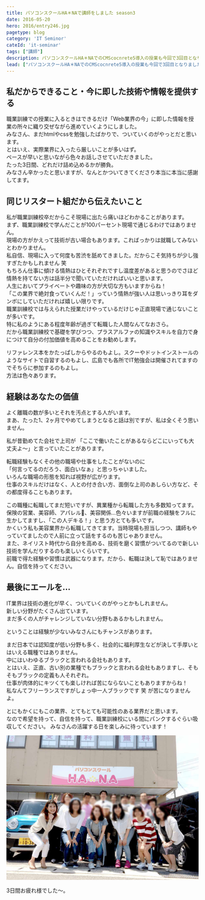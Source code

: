 ```yaml
---
title: パソコンスクールHA＊NAで講師をしました season3
date: 2016-05-20
hero: 2016/entry246.jpg
pagetype: blog
category: 'IT Seminor'
cateId: 'it-seminar'
tags: ["講師"]
description: パソコンスクールHA＊NAでのCMScocnrete5導入の授業も今回で3回目となりました。昨日3日間の授業を終え想ったこと、感じた事をまとめます。
lead: ["パソコンスクールHA＊NAでのCMScocnrete5導入の授業も今回で3回目となりました。昨日3日間の授業を終え想ったこと、感じた事をまとめます。"]
---
```

## 私だからできること・今に即した技術や情報を提供する
職業訓練での授業に入るときはできるだけ「Web業界の今」に即した情報を授業の所々に織り交ぜながら進めていくようにしました。<br>
みなさん、まだhtmlやcssを勉強したばかりで、ついていくのがやっとだと思います。<br>
とはいえ、実際業界に入ったら厳しいことが多いはず。<br>
ペースが早いと思いながら色々お話しさせていただきました。<br>
たった3日間、どれだけ詰め込めるかが勝負。<br>
みなさん辛かったと思いますが、なんとかついてきてくださり本当に本当に感謝してます。<br>

## 同じリスタート組だから伝えたいこと
私が職業訓練校卒だからこそ現場に出たら痛いほどわかることがあります。<br>
まず、職業訓練校で学んだことが100パーセント現場で通じるわけではありません。<br>
現場の方がかえって技術が古い場合もあります。こればっかりは就職してみないとわかりません。<br>
私自信、現場に入って何度も苦渋を舐めてきました。だからこそ気持ちが少し強すぎたかもしれません 笑<br>
もちろん仕事に傾ける情熱はひとそれぞれですし温度差があると思うのでさほど情熱を持てない方は話半分で聞いていただければいいと思います。<br>
人生においてプライベートや趣味の方が大切な方もいますからね！<br>
「この業界で絶対食っていくんだ！」っていう情熱が強い人は思いっきり耳をダンボにしていただければ嬉しい限りです。<br>
職業訓練校では与えられた授業だけやっているだけじゃ正直現場で通じないことが多いです。<br>
特に私のようにある程度年齢が過ぎて転職した人間なんてなおさら。<br>
だから職業訓練校で基礎を学びつつ、プラスアルファの知識やスキルを自力で身につけて自分の付加価値を高めることをお勧めします。<br>

リファレンス本をかたっぱしからやるのもよし。スクーやドットインストールのようなサイトで自習するのもよし、広島でも各所でIT勉強会は開催されてますのでそちらに参加するのもよし。<br>
方法は色々あります。

## 経験はあなたの価値
よく離職の数が多いとそれを汚点とする人がいます。<br>
まあ、たった1、2ヶ月でやめてしまうとなると話は別ですが、私は全くそう思いません。<br>

私が昔勤めてた会社で上司が
「ここで働いたことがあるならどこにいっても大丈夫よ〜」と言っていたことがあります。

転職経験もなくその他の職場や仕事をしたことがないのに<br>
「何言ってるのだろう、面白いなぁ」と思っちゃいました。<br>
いろんな職場の形態を知れば視野が広がります。<br>
仕事のスキルだけはなく、人との付き合い方、面倒な上司のあしらい方など、その都度得ることもあります。

この職種に転職してまだ短いですが、異業種から転職した方も多数知ってます。<br>
保険の営業、美容師、アパレル、美容関係…色々いますが前職の経験をフルに生かしてますし、「この人デキる！」と思う方とても多いです。<br>
かくいう私も美容業界から転職してきてます。当時現場も担当しつつ、講師もやっていてましたので人前に立って話をするのも苦じゃありません。<br>
また、ネイリスト時代から自分を高める、技術を磨く習慣がついてるので新しい技術を学んだりするのも楽しいくらいです。<br>
前職で得た経験や習慣は武器になります。だから、転職は決して恥ではありません。自信を持ってください。



## 最後にエールを…
IT業界は技術の進化が早く、ついていくのがやっとかもしれません。<br>
新しい分野がたくさん出ています。<br>
まだ多くの人がチャレンジしていない分野もあるかもしれません。

ということは経験が少ないみなさんにもチャンスがあります。

まだ日本では認知度が低い分野も多く、社会的に福利厚生などが決して手厚いとはいえる職種ではありません。<br>
中にはいわゆるブラックと言われる会社もあります。<br>
とはいえ、正直、古い別の業種でもブラックと言われる会社もありますし、そもそもブラックの定義も人それぞれ。<br>
仕事が肉体的にキツくても楽しければ苦にならないこともありますからね！<br>
私なんてフリーランスですがしょっ中一人ブラックです 笑 が苦になりませんよ。

とにもかくにもこの業界、とてもとても可能性のある業界だと思います。<br>
なので希望を持って、自信を持って、職業訓練校にいる間にパンクするぐらい吸収してください。
みなさんの活躍する日を楽しみに待っています！

![集合写真](./images/2016/entry246-1.jpg)

3日間お疲れ様でした〜。
